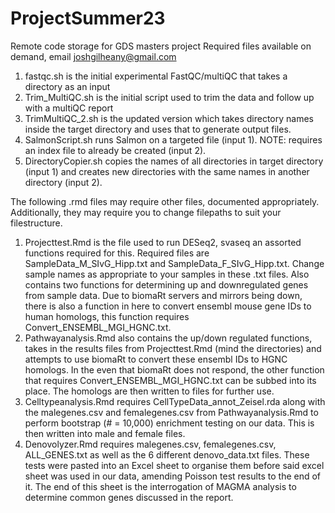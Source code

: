 # ProjectSummer23
Remote code storage for GDS masters project
Required files available on demand, email joshgilheany@gmail.com


1. fastqc.sh is the initial experimental FastQC/multiQC that takes a directory as an input
2. Trim_MultiQC.sh is the initial script used to trim the data and follow up with a multiQC report
3. TrimMultiQC_2.sh is the updated version which takes directory names inside the target directory and uses that to generate output files.
4. SalmonScript.sh runs Salmon on a targeted file (input 1). NOTE: requires an index file to already be created (input 2).
5. DirectoryCopier.sh copies the names of all directories in target directory (input 1) and creates new directories with the same names in another directory (input 2).

The following .rmd files may require other files, documented appropriately. Additionally, they may require you to change filepaths to suit your filestructure.
1. Projecttest.Rmd is the file used to run DESeq2, svaseq an assorted functions required for this. Required files are SampleData_M_SIvG_Hipp.txt and SampleData_F_SIvG_Hipp.txt.
   Change sample names as appropriate to your samples in these .txt files. Also contains two functions for determining up and downregulated genes from sample data.
   Due to biomaRt servers and mirrors being down, there is also a function in here to convert ensembl mouse gene IDs to human homologs, this function requires Convert_ENSEMBL_MGI_HGNC.txt.
2. Pathwayanalysis.Rmd also contains the up/down regulated functions, takes in the results files from Projecttest.Rmd (mind the directories) and attempts to use biomaRt to convert these ensembl IDs to HGNC homologs.
   In the even that biomaRt does not respond, the other function that requires Convert_ENSEMBL_MGI_HGNC.txt can be subbed into its place. The homologs are then written to files for further use.
4. Celltypeanalysis.Rmd requires CellTypeData_annot_Zeisel.rda along with the malegenes.csv and femalegenes.csv from Pathwayanalysis.Rmd to perform bootstrap (# = 10,000) enrichment testing on our data.
   This is then written into male and female files.
5. Denovolyzer.Rmd requires malegenes.csv, femalegenes.csv, ALL_GENES.txt as well as the 6 different denovo_data.txt files. These tests were pasted into an Excel sheet to organise them before
   said excel sheet was used in our data, amending Poisson test results to the end of it. The end of this sheet is the interrogation of MAGMA analysis to determine common genes discussed in the report.
